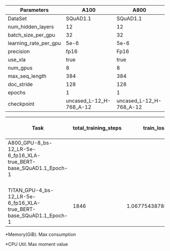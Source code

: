 | Parameters            | A100                    | A800      |
| --------------------- | ----------------------- | ----------------------- |
| DataSet               | SQuAD1.1                | SQuAD1.1              |
| num_hidden_layers     | 12                      | 12                      |
| batch_size_per_gpu    | 32                   | 32                    |
| learning_rate_per_gpu | 5e-6                    | 5e-6                    |
| precision             | fp16                    | Fp16                  |
| use_xla               | true                | true           |
| num_gpus              | 8                       | 8                       |
| max_seq_length        | 384                     | 384                     |
| doc_stride            | 128                     | 128                     |
| epochs                | 1                       | 1                     |
| checkpoint            | uncased_L-12_H-768_A-12 | uncased_L-12_H-768_A-12 |

| Task | total_training_steps | train_loss | F1         | exact_match | Throughput Average (sentences/sec)! | Training Duration sec | GPU Util | GPU Memory-Usage(MB)! |
| -------------- | ---------- | ----------------------------------- | --------------------- | -------- | --------------------- | --------------------- | --------------------- | --------------------- |
| A800_GPU-8_bs-12_LR-5e-6_fp16_XLA-true_BERT-base_SQuAD1.1_Epoch-1 |  |  | 85.2391 | 76.6982 | 280.94 | 1011.48 | 8 * 96% |  |
|  |                      |                    |         |             |                                     |                             |          |                       |
|                                                              |                      |                    |         |             |                                     |                             |          |                       |
|                                                              |                      |                    |         |             |                                     |                             |          |                       |
|                                                              |                      |                    |         |             |                                     |                             |          |             |
| TITAN_GPU-4_bs-12_LR-5e-6_fp16_XLA-true_BERT-base_SQuAD1.1_Epoch-1 | 1846 | 1.0677543878555298 | 84.4242 | 75.4494 | 286.32 | 511.30 for Examples = 88608 | 8 * 96% |  |

*Memory(GiB): Max consumption

*CPU Util: Max moment value
